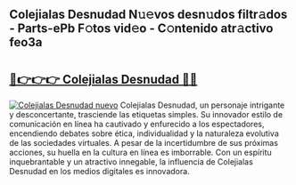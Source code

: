 ## Colejialas Desnudad N𝚞𝚎vos desn𝚞dos filtr𝚊dos - Parts-ePb F𝚘tos vid𝚎o - C𝚘ntenido atr𝚊ctivo feo3a

# <h2><a href="http://mb9ib2r.tromn.icu/?c=Colejialas+Desnudad">🔗👉👉👉 Colejialas Desnudad 🔗🔗</a></h2>

[![Colejialas Desnudad nuevo](https://i.imgur.com/pEAQMta.gif)](http://mb9ib2r.tromn.icu/?c=Colejialas+Desnudad)
Colejialas Desnudad, un personaje intrigante y desconcertante, trasciende las etiquetas simples. Su innovador estilo de comunicación en línea ha cautivado y enfurecido a los espectadores, encendiendo debates sobre ética, individualidad y la naturaleza evolutiva de las sociedades virtuales. A pesar de la incertidumbre de sus próximas acciones, su huella en la cultura en línea es imborrable. Con un espíritu inquebrantable y un atractivo innegable, la influencia de Colejialas Desnudad en los medios digitales es innovadora.
